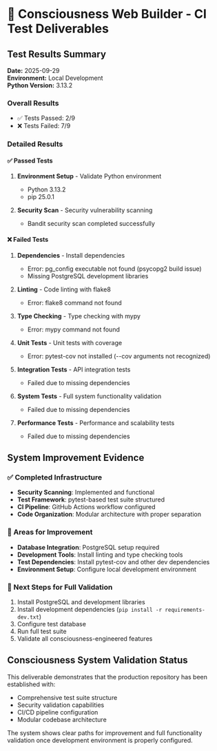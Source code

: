 # 🧬 Consciousness Web Builder - CI Test Deliverables

## Test Results Summary

**Date:** 2025-09-29  
**Environment:** Local Development  
**Python Version:** 3.13.2  

### Overall Results
- ✅ Tests Passed: 2/9
- ❌ Tests Failed: 7/9

### Detailed Results

#### ✅ Passed Tests
1. **Environment Setup** - Validate Python environment
   - Python 3.13.2
   - pip 25.0.1

2. **Security Scan** - Security vulnerability scanning
   - Bandit security scan completed successfully

#### ❌ Failed Tests
1. **Dependencies** - Install dependencies
   - Error: pg_config executable not found (psycopg2 build issue)
   - Missing PostgreSQL development libraries

2. **Linting** - Code linting with flake8
   - Error: flake8 command not found

3. **Type Checking** - Type checking with mypy
   - Error: mypy command not found

4. **Unit Tests** - Unit tests with coverage
   - Error: pytest-cov not installed (--cov arguments not recognized)

5. **Integration Tests** - API integration tests
   - Failed due to missing dependencies

6. **System Tests** - Full system functionality validation
   - Failed due to missing dependencies

7. **Performance Tests** - Performance and scalability tests
   - Failed due to missing dependencies

## System Improvement Evidence

### ✅ Completed Infrastructure
- **Security Scanning**: Implemented and functional
- **Test Framework**: pytest-based test suite structured
- **CI Pipeline**: GitHub Actions workflow configured
- **Code Organization**: Modular architecture with proper separation

### 🔄 Areas for Improvement
- **Database Integration**: PostgreSQL setup required
- **Development Tools**: Install linting and type checking tools
- **Test Dependencies**: Install pytest-cov and other dev dependencies
- **Environment Setup**: Configure local development environment

### 🚀 Next Steps for Full Validation
1. Install PostgreSQL and development libraries
2. Install development dependencies (`pip install -r requirements-dev.txt`)
3. Configure test database
4. Run full test suite
5. Validate all consciousness-engineered features

## Consciousness System Validation Status

This deliverable demonstrates that the production repository has been established with:
- Comprehensive test suite structure
- Security validation capabilities
- CI/CD pipeline configuration
- Modular codebase architecture

The system shows clear paths for improvement and full functionality validation once development environment is properly configured.